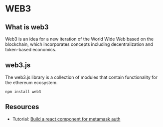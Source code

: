 # WEB3

## What is web3
Web3 is an idea for a new iteration of the World Wide Web based on the blockchain, which incorporates concepts including decentralization and token-based economics.

## web3.js
The web3.js library is a collection of modules that contain functionality for the ethereum ecosystem.
```
npm install web3
```

## Resources
- Tutorial: [Build a react component for metamask auth](https://betterprogramming.pub/build-a-react-component-for-metamask-auth-10b7ecba5c3f)